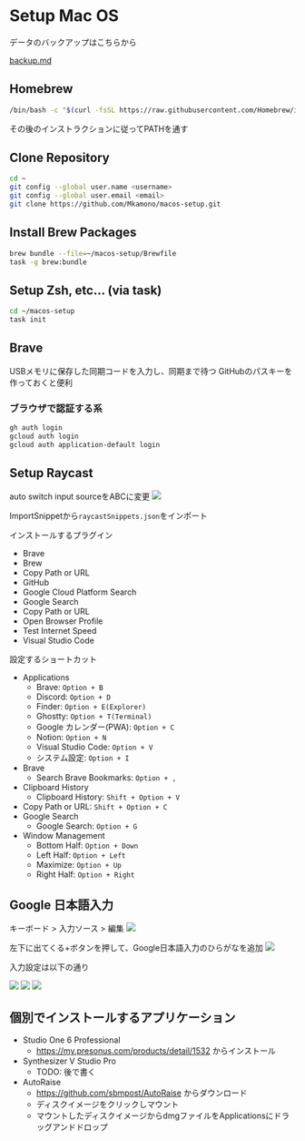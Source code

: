 # Setup Mac OS

データのバックアップはこちらから

[backup.md](./docs/backup.md)

## Homebrew

```bash
/bin/bash -c "$(curl -fsSL https://raw.githubusercontent.com/Homebrew/install/HEAD/install.sh)"
```

その後のインストラクションに従ってPATHを通す

## Clone Repository

```bash
cd ~
git config --global user.name <username>
git config --global user.email <email>
git clone https://github.com/Mkamono/macos-setup.git
```

## Install Brew Packages

```bash
brew bundle --file=~/macos-setup/Brewfile
task -g brew:bundle
```

## Setup Zsh, etc... (via task)

```bash
cd ~/macos-setup
task init
```

## Brave

USBメモリに保存した同期コードを入力し、同期まで待つ
GitHubのパスキーを作っておくと便利

### ブラウザで認証する系
```bash
gh auth login
gcloud auth login
gcloud auth application-default login
```

## Setup Raycast

auto switch input sourceをABCに変更
![](./imgs/raycast_source.png)

ImportSnippetから`raycastSnippets.json`をインポート

インストールするプラグイン
- Brave
- Brew
- Copy Path or URL
- GitHub
- Google Cloud Platform Search
- Google Search
- Copy Path or URL
- Open Browser Profile
- Test Internet Speed
- Visual Studio Code

設定するショートカット
- Applications
  - Brave: `Option + B`
  - Discord: `Option + D`
  - Finder: `Option + E(Explorer)`
  - Ghostty: `Option + T(Terminal)`
  - Google カレンダー(PWA): `Option + C`
  - Notion: `Option + N`
  - Visual Studio Code: `Option + V`
  - システム設定: `Option + I`
- Brave
  - Search Brave Bookmarks: `Option + ,`
- Clipboard History
  - Clipboard History: `Shift + Option + V`
- Copy Path or URL: `Shift + Option + C`
- Google Search
  - Google Search: `Option + G`
- Window Management
  - Bottom Half: `Option + Down`
  - Left Half: `Option + Left`
  - Maximize: `Option + Up`
  - Right Half: `Option + Right`

## Google 日本語入力

キーボード > 入力ソース > 編集
![](./imgs/keyboard.png)

左下に出てくる+ボタンを押して、Google日本語入力のひらがなを追加
![](./imgs/japanese.png)

入力設定は以下の通り

![](./imgs/keyboard_basic_setting.png)
![](./imgs/bind1.png)
![](./imgs/bind2.png)

## 個別でインストールするアプリケーション

- Studio One 6 Professional
  - https://my.presonus.com/products/detail/1532 からインストール
- Synthesizer V Studio Pro
  - TODO: 後で書く
- AutoRaise
  - https://github.com/sbmpost/AutoRaise からダウンロード
  - ディスクイメージをクリックしマウント
  - マウントしたディスクイメージからdmgファイルをApplicationsにドラッグアンドドロップ
